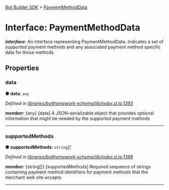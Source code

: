 [Bot Builder SDK](../README.md) > [PaymentMethodData](../interfaces/botbuilder.paymentmethoddata.md)



# Interface: PaymentMethodData

*__interface__*: An interface representing PaymentMethodData. Indicates a set of supported payment methods and any associated payment method specific data for those methods



## Properties
<a id="data"></a>

###  data

**●  data**:  *`any`* 

*Defined in [libraries/botframework-schema/lib/index.d.ts:1393](https://github.com/Microsoft/botbuilder-js/blob/57c9ba8/libraries/botframework-schema/lib/index.d.ts#L1393)*


*__member__*: {any} [data] A JSON-serializable object that provides optional information that might be needed by the supported payment methods





___

<a id="supportedmethods"></a>

###  supportedMethods

**●  supportedMethods**:  *`string`[]* 

*Defined in [libraries/botframework-schema/lib/index.d.ts:1388](https://github.com/Microsoft/botbuilder-js/blob/57c9ba8/libraries/botframework-schema/lib/index.d.ts#L1388)*


*__member__*: {string[]} [supportedMethods] Required sequence of strings containing payment method identifiers for payment methods that the merchant web site accepts





___


